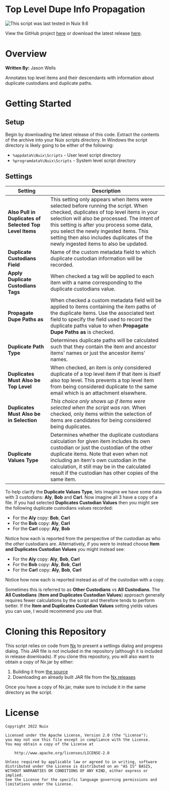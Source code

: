 Top Level Dupe Info Propagation
===============================

![This script was last tested in Nuix 9.6](https://img.shields.io/badge/Script%20Tested%20in%20Nuix-9.6-green.svg)

View the GitHub project [here](https://github.com/Nuix/Top-Level-Dupe-Info-Propagation) or download the latest release [here](https://github.com/Nuix/Top-Level-Dupe-Info-Propagation/releases).

# Overview

**Written By:** Jason Wells

Annotates top level items and their descendants with information about duplicate custodians and duplicate paths.

# Getting Started

## Setup

Begin by downloading the latest release of this code.  Extract the contents of the archive into your Nuix scripts directory.  In Windows the script directory is likely going to be either of the following:

- `%appdata%\Nuix\Scripts` - User level script directory
- `%programdata%\Nuix\Scripts` - System level script directory

## Settings

| Setting | Description |
|---------|-------------|
| **Also Pull in Duplicates of Selected Top Level Items** | This setting only appears when items were selected before running the script.  When checked, duplicates of top level items in your selection will also be processed. The intent of this setting is after you process some data, you select the newly ingested items.  This setting then also includes duplicates of the newly ingested items to also be updated. |
| **Duplicate Custodians Field** | Name of the custom metadata field to which duplicate custodian information will be recorded. |
| **Apply Duplicate Custodians Tags** | When checked a tag will be applied to each item with a name corresponding to the duplicate custodians value. |
| **Propagate Dupe Paths as** | When checked a custom metadata field will be applied to items containing the item paths of the duplicate items. Use the associated text field to specify the field used to record the duplicate paths value to when **Propagate Dupe Paths as** is checked. |
| **Duplicate Path Type** | Determines duplicate paths will be calculated such that they contain the item and ancestor items' names or just the ancestor items' names. |
| **Duplicates Must Also be Top Level** | When checked, an item is only considered duplicate of a top level item if that item is itself also top level.  This prevents a top level item from being considered duplicate to the same email which is an attachment elsewhere. |
| **Duplicates Must Also be in Selection** | *This choice only shows up if items were selected when the script was ran.*  When checked, only items within the selection of items are candidates for being considered being duplicates. |
| **Duplicate Values Type** | Determines whether the duplicate custodians calculation for given item includes its own custodian or just the custodian of the other duplicate items.  Note that even when not including an item's own custodian in the calculation, it still may be in the calculated result if the custodian has other copies of the same item. |

To help clarify the **Duplicate Values Type**, lets imagine we have some data with 3 custodians: **Aly**, **Bob** and **Carl**.  Now imagine all 3 have a copy of a file.  If you had selected **Duplicates Custodian Values** then you might see the following duplicate custodians values recorded:

- For the **Aly** copy: **Bob**, **Carl**
- For the **Bob** copy: **Aly**, **Carl**
- For the **Carl** copy: **Aly**, **Bob**

Notice how each is reported from the perspective of the custodian as who the *other* custodians are.  Alternatively, if you were to instead choose **Item and Duplicates Custodian Values** you might instead see:

- For the **Aly** copy: **Aly**, **Bob**, **Carl**
- For the **Bob** copy: **Aly**, **Bob**, **Carl**
- For the **Carl** copy: **Aly**, **Bob**, **Carl**

Notice how now each is reported instead as *all* of the custodian with a copy.

Sometimes this is referred to as **Other Custodians** vs **All Custodians**.  The **All Custodians** (**Item and Duplicates Custodian Values**) approach generally requires fewer calculations by the script and therefore tends to perform better.  If the **Item and Duplicates Custodian Values** setting yields values you can use, I would recommend you use that.

# Cloning this Repository

This script relies on code from [Nx](https://github.com/Nuix/Nx) to present a settings dialog and progress dialog.  This JAR file is not included in the repository (although it is included in release downloads).  If you clone this repository, you will also want to obtain a copy of Nx.jar by either:
1. Building it from [the source](https://github.com/Nuix/Nx)
2. Downloading an already built JAR file from the [Nx releases](https://github.com/Nuix/Nx/releases)

Once you have a copy of Nx.jar, make sure to include it in the same directory as the script.

# License

```
Copyright 2022 Nuix

Licensed under the Apache License, Version 2.0 (the "License");
you may not use this file except in compliance with the License.
You may obtain a copy of the License at

    http://www.apache.org/licenses/LICENSE-2.0

Unless required by applicable law or agreed to in writing, software
distributed under the License is distributed on an "AS IS" BASIS,
WITHOUT WARRANTIES OR CONDITIONS OF ANY KIND, either express or implied.
See the License for the specific language governing permissions and
limitations under the License.
```